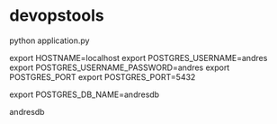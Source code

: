 # devopstools

python application.py

export HOSTNAME=localhost
export POSTGRES_USERNAME=andres
export POSTGRES_USERNAME_PASSWORD=andres
export POSTGRES_PORT
export POSTGRES_PORT=5432

export POSTGRES_DB_NAME=andresdb

andresdb